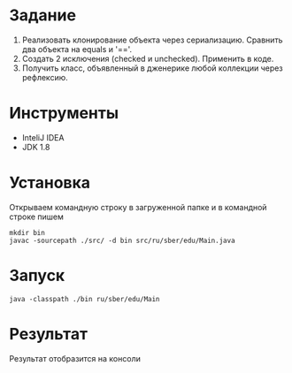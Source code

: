 # Задание

1. Реализовать клонирование объекта через сериализацию. Сравнить два объекта на equals и '=='.
2. Создать 2 исключения (checked и unchecked). Применить в коде.
3. Получить класс, объявленный в дженерике любой коллекции через рефлексию.

# Инструменты
+ InteliJ IDEA
+ JDK 1.8

# Установка
Открываем командную строку в загруженной папке и в командной строке пишем
```
mkdir bin
javac -sourcepath ./src/ -d bin src/ru/sber/edu/Main.java
```
# Запуск
```
java -classpath ./bin ru/sber/edu/Main
```
# Результат
Результат отобразится на консоли
